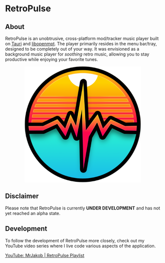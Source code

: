 # RetroPulse

## About

RetroPulse is an unobtrusive, cross-platform mod/tracker music player built on [Tauri](https://tauri.app/) and [libopenmpt](https://lib.openmpt.org/). The player primarily resides in the menu bar/tray, designed to be completely out of your way. It was envisioned as a background music player for *soothing* retro music, allowing you to stay productive while enjoying your favorite tunes.

<p align="center">
  <img src="assets/artwork/app-icon.png" alt="RetroPulse App Icon" style="width: 75%;">
</p>

## Disclaimer

Please note that RetroPulse is currently **UNDER DEVELOPMENT** and has not yet reached an alpha state.

## Development

To follow the development of RetroPulse more closely, check out my YouTube video series where I live code various aspects of the application.

[YouTube: MrJakob | RetroPulse Playlist](https://youtube.com/playlist?list=PLy68GuC77sUT3vFkoz0jsIRVC07liRNqr&si=hbKs7fvR9IEKTXFP)
